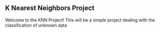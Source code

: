 ## K Nearest Neighbors Project

Welcome to the KNN Project! This will be a simple project dealing with the classification of unknown data
